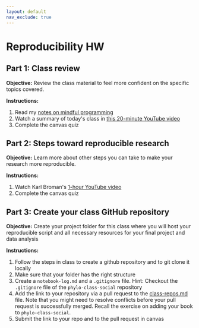 ```yaml
---
layout: default
nav_exclude: true
---
```


# Reproducibility HW

## Part 1: Class review

**Objective:** Review the class material to feel more confident on the specific topics covered.

**Instructions:**

1. Read my [notes on mindful programming](https://github.com/crsl4/mindful-programming/blob/master/lecture.md)
2. Watch a summary of today's class in [this 20-minute YouTube video](https://www.youtube.com/watch?v=7KCqpL0cde8)
3. Complete the canvas quiz


## Part 2: Steps toward reproducible research

**Objective:** Learn more about other steps you can take to make your research more reproducible.

**Instructions:** 

1. Watch Karl Broman's [1-hour YouTube video](https://www.youtube.com/watch?v=rNQ-RlG3JnQ)
2. Complete the canvas quiz


## Part 3: Create your class GitHub repository

**Objective:** Create your project folder for this class where you will host your reproducible script and all necessary resources for your final project and data analysis

**Instructions:** 

1. Follow the steps in class to create a github repository and to git clone it locally
2. Make sure that your folder has the right structure
3. Create a `notebook-log.md` and a `.gitignore` file. Hint: Checkout the `.gitignore` file of the `phylo-class-social` repository
4. Add the link to your repository via a pull request to the [class-repos.md](https://github.com/crsl4/phylogenetics-class/blob/master/exercises/class-repos.md) file. Note that you might need to resolve conflicts before your pull request is successfully merged. Recall the exercise on adding your book to `phylo-class-social`.
5. Submit the link to your repo and to the pull request in canvas

